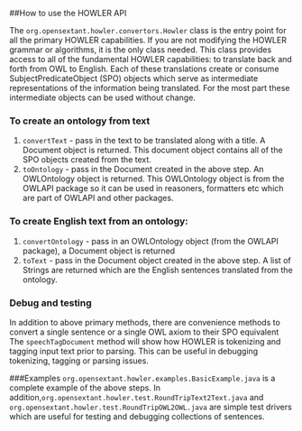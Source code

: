 
##How to use the HOWLER API
	
The `org.opensextant.howler.convertors.Howler` class is the entry point for all the primary HOWLER capabilities. If you are not modifying the HOWLER grammar or algorithms, it is the only class needed.
This class provides access to all of the fundamental HOWLER capabilities: to translate back and forth from OWL to English. Each of these translations 
create or consume SubjectPredicateObject (SPO) objects which serve as intermediate representations of the information being translated. For the most part these intermediate objects can be used without change.


### To create an ontology from text
1. `convertText` - pass in the text to be translated along with a title. A Document object is returned. This document object contains all of the SPO objects created from the text.
2. `toOntology` - pass in the Document created in the above step. An OWLOntology object is returned. This OWLOntology object is from the OWLAPI package so it can be used in reasoners, formatters etc which are part of OWLAPI and other packages.
 
 
### To create English text from an ontology:
1. `convertOntology` - pass in an OWLOntology object (from the OWLAPI package), a Document object is returned
2. `toText` - pass in the Document object created in the above step. A list of Strings are returned which are the English sentences translated from the ontology.
	 
### Debug and testing
In addition to above primary methods, there are convenience methods to convert a single sentence or a single OWL axiom to their SPO equivalent
 The `speechTagDocument` method will show how HOWLER is tokenizing and tagging input text prior to parsing. This can be useful in debugging tokenizing, tagging or parsing issues.

###Examples
`org.opensextant.howler.examples.BasicExample.java` is a complete example of the above steps. In addition,`org.opensextant.howler.test.RoundTripText2Text.java`
and `org.opensextant.howler.test.RoundTripOWL2OWL.java` are simple test drivers which are useful for testing and debugging collections of sentences.
